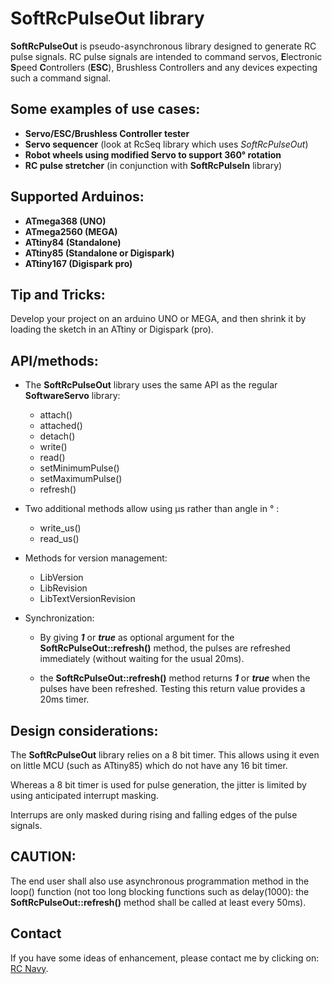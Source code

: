 SoftRcPulseOut library
======================

**SoftRcPulseOut** is pseudo-asynchronous library designed to generate RC pulse signals. RC pulse signals are intended to command servos, **E**lectronic **S**peed **C**ontrollers (**ESC**), Brushless Controllers and any devices expecting such a command signal.

Some examples of use cases:
-------------------------
* **Servo/ESC/Brushless Controller tester**
* **Servo sequencer** (look at RcSeq library which uses _SoftRcPulseOut_)
* **Robot wheels using modified Servo to support 360° rotation**
* **RC pulse stretcher** (in conjunction with **SoftRcPulseIn** library)

Supported Arduinos:
------------------
* **ATmega368 (UNO)**
* **ATmega2560 (MEGA)**
* **ATtiny84 (Standalone)**
* **ATtiny85 (Standalone or Digispark)**
* **ATtiny167 (Digispark pro)**

Tip and Tricks:
--------------
Develop your project on an arduino UNO or MEGA, and then shrink it by loading the sketch in an ATtiny or Digispark (pro).

API/methods:
-----------
* The **SoftRcPulseOut** library uses the same API as the regular **SoftwareServo** library:
	* attach()
	* attached()
	* detach()
	* write()
	* read()
	* setMinimumPulse()
	* setMaximumPulse()
	* refresh()

* Two additional methods allow using µs rather than angle in ° :
	* write_us()
	* read_us()

* Methods for version management:
	* LibVersion
	* LibRevision
	* LibTextVersionRevision

* Synchronization:
	* By giving **_1_** or **_true_** as optional argument for the **SoftRcPulseOut::refresh()** method, the pulses are refreshed immediately (without waiting for the usual 20ms).

	* the **SoftRcPulseOut::refresh()** method returns **_1_** or **_true_** when the pulses have been refreshed. Testing this return value provides a 20ms timer.

Design considerations:
---------------------
The **SoftRcPulseOut** library relies on a 8 bit timer. This allows using it even on little MCU (such as ATtiny85) which do not have any 16 bit timer.

Whereas a 8 bit timer is used for pulse generation, the jitter is limited by using anticipated interrupt masking.

Interrups are only masked during rising and falling edges of the pulse signals.

CAUTION:
-------
The end user shall also use asynchronous programmation method in the loop() function (not too long blocking functions such as delay(1000): the **SoftRcPulseOut::refresh()** method shall be called at least every 50ms).

Contact
-------

If you have some ideas of enhancement, please contact me by clicking on: [RC Navy](http://p.loussouarn.free.fr/contact.html).

